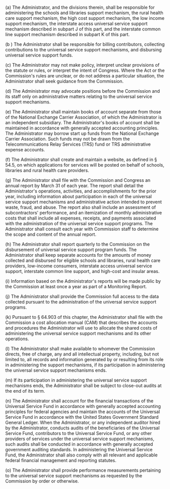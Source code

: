 (a) The Administrator, and the divisions therein, shall be responsible for administering the schools and libraries support mechanism, the rural health care support mechanism, the high cost support mechanism, the low income support mechanism, the interstate access universal service support mechanism described in subpart J of this part, and the interstate common line support mechanism described in subpart K of this part.

(b ) The Administrator shall be responsible for billing contributors, collecting contributions to the universal service support mechanisms, and disbursing universal service support funds.

(c) The Administrator may not make policy, interpret unclear provisions of the statute or rules, or interpret the intent of Congress. Where the Act or the Commission's rules are unclear, or do not address a particular situation, the Administrator shall seek guidance from the Commission.

(d) The Administrator may advocate positions before the Commission and its staff only on administrative matters relating to the universal service support mechanisms.

(e) The Administrator shall maintain books of account separate from those of the National Exchange Carrier Association, of which the Administrator is an independent subsidiary. The Administrator's books of account shall be maintained in accordance with generally accepted accounting principles. The Administrator may borrow start up funds from the National Exchange Carrier Association. Such funds may not be drawn from the Telecommunications Relay Services (TRS) fund or TRS administrative expense accounts.

(f) The Administrator shall create and maintain a website, as defined in § 54.5, on which applications for services will be posted on behalf of schools, libraries and rural health care providers.

(g) The Administrator shall file with the Commission and Congress an annual report by March 31 of each year. The report shall detail the Administrator's operations, activities, and accomplishments for the prior year, including information about participation in each of the universal service support mechanisms and administrative action intended to prevent waste, fraud, and abuse. The report also shall include an assessment of subcontractors' performance, and an itemization of monthly administrative costs that shall include all expenses, receipts, and payments associated with the administration of the universal service support programs. The Administrator shall consult each year with Commission staff to determine the scope and content of the annual report.

(h) The Administrator shall report quarterly to the Commission on the disbursement of universal service support program funds. The Administrator shall keep separate accounts for the amounts of money collected and disbursed for eligible schools and libraries, rural health care providers, low-income consumers, interstate access universal service support, interstate common line support, and high-cost and insular areas.

(i) Information based on the Administrator's reports will be made public by the Commission at least once a year as part of a Monitoring Report.

(j) The Administrator shall provide the Commission full access to the data collected pursuant to the administration of the universal service support programs.

(k) Pursuant to § 64.903 of this chapter, the Administrator shall file with the Commission a cost allocation manual (CAM) that describes the accounts and procedures the Administrator will use to allocate the shared costs of administering the universal service support mechanisms and its other operations.

(l) The Administrator shall make available to whomever the Commission directs, free of charge, any and all intellectual property, including, but not limited to, all records and information generated by or resulting from its role in administering the support mechanisms, if its participation in administering the universal service support mechanisms ends.

(m) If its participation in administering the universal service support mechanisms ends, the Administrator shall be subject to close-out audits at the end of its term.

(n) The Administrator shall account for the financial transactions of the Universal Service Fund in accordance with generally accepted accounting principles for federal agencies and maintain the accounts of the Universal Service Fund in accordance with the United States Government Standard General Ledger. When the Administrator, or any independent auditor hired by the Administrator, conducts audits of the beneficiaries of the Universal Service Fund, contributors to the Universal Service Fund, or any other providers of services under the universal service support mechanisms, such audits shall be conducted in accordance with generally accepted government auditing standards. In administering the Universal Service Fund, the Administrator shall also comply with all relevant and applicable federal financial management and reporting statutes.

(o) The Administrator shall provide performance measurements pertaining to the universal service support mechanisms as requested by the Commission by order or otherwise.

